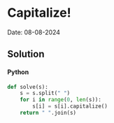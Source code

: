 
# Capitalize!

Date: 08-08-2024

## Solution
#### Python
```python
def solve(s):
    s = s.split(" ")
    for i in range(0, len(s)):
        s[i] = s[i].capitalize()
    return " ".join(s)
```